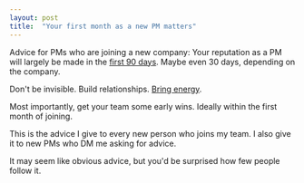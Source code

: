 ```yaml
---
layout: post
title:  "Your first month as a new PM matters"
---
```


Advice for PMs who are joining a new company: Your reputation as a PM will largely be made in the [first 90 days](https://manassaloi.com/2021/02/12/90-days.html). Maybe even 30 days, depending on the company.

Don't be invisible.
Build relationships.
[Bring energy](https://manassaloi.com/2020/03/15/energy-curator.html).

Most importantly, get your team some early wins. Ideally within the first month of joining.

This is the advice I give to every new person who joins my team. I also give it to new PMs who DM me asking for advice.

It may seem like obvious advice, but you'd be surprised how few people follow it.

